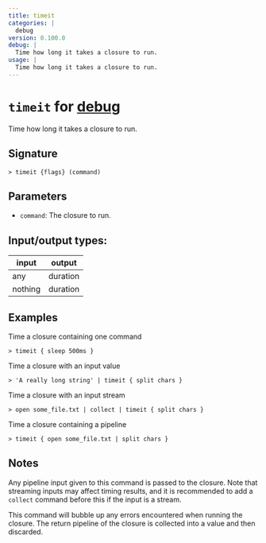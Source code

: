 ```yaml
---
title: timeit
categories: |
  debug
version: 0.100.0
debug: |
  Time how long it takes a closure to run.
usage: |
  Time how long it takes a closure to run.
---
```

<!-- This file is automatically generated. Please edit the command in https://github.com/nushell/nushell instead. -->

# `timeit` for [debug](/commands/categories/debug.md)

<div class='command-title'>Time how long it takes a closure to run.</div>

## Signature

```> timeit {flags} (command)```

## Parameters

 -  `command`: The closure to run.


## Input/output types:

| input   | output   |
| ------- | -------- |
| any     | duration |
| nothing | duration |
## Examples

Time a closure containing one command
```nu
> timeit { sleep 500ms }

```

Time a closure with an input value
```nu
> 'A really long string' | timeit { split chars }

```

Time a closure with an input stream
```nu
> open some_file.txt | collect | timeit { split chars }

```

Time a closure containing a pipeline
```nu
> timeit { open some_file.txt | split chars }

```

## Notes
Any pipeline input given to this command is passed to the closure. Note that streaming inputs may affect timing results, and it is recommended to add a `collect` command before this if the input is a stream.

This command will bubble up any errors encountered when running the closure. The return pipeline of the closure is collected into a value and then discarded.